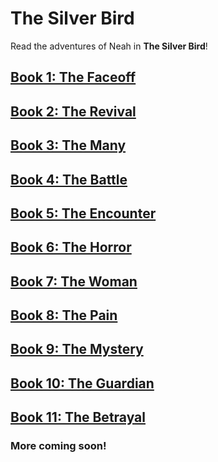 # The Silver Bird

Read the adventures of Neah in **The Silver Bird**!

## [Book 1: The Faceoff](/Book1.md)

## [Book 2: The Revival](/Book2.md)

## [Book 3: The Many](/Book3.md)

## [Book 4: The Battle](/Book4.md)

## [Book 5: The Encounter](/Book5.md)

## [Book 6: The Horror](/Book6.md)

## [Book 7: The Woman](/Book7.md)

## [Book 8: The Pain](/Book8.md)

## [Book 9: The Mystery](/Book9.md)

## [Book 10: The Guardian](/Book10.md)

## [Book 11: The Betrayal](/Book11.md)


### More coming soon!
